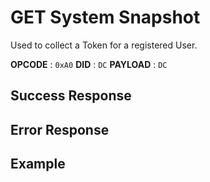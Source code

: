 # GET System Snapshot

Used to collect a Token for a registered User.

**OPCODE** : `0xA0`
**DID** : `DC`
**PAYLOAD** : `DC`

## Success Response

## Error Response

## Example

